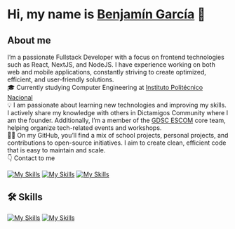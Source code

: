 # Hi, my name is [Benjamín García](https://portfolio-benjamn.vercel.app/) 👋
## About me
I’m a passionate Fullstack Developer with a focus on frontend technologies such as React, NextJS, and NodeJS. I have experience working on both web and mobile applications, constantly striving to create optimized, efficient, and user-friendly solutions.  
🎓  Currently studying Computer Engineering at [Instituto Politécnico Nacional](https://www.ipn.mx/)  
💡  I am passionate about learning new technologies and improving my skills. I actively share my knowledge with others in Dictamigos Community where I am the founder. Additionally, I’m a member of the [GDSC ESCOM](https://gdsc.community.dev/national-polytechnic-institute-of-mexico-escom/) core team, helping organize tech-related events and workshops.  
👨‍💻 On my GitHub, you’ll find a mix of school projects, personal projects, and contributions to open-source initiatives. I aim to create clean, efficient code that is easy to maintain and scale.       
👇  Contact to me

[![My Skills](https://skillicons.dev/icons?i=gmail)](mailto:benjamin.webdev3@gmail.com)
[![My Skills](https://skillicons.dev/icons?i=linkedin)](https://www.linkedin.com/in/benjamngarcia/)
[![My Skills](https://skillicons.dev/icons?i=instagram)](http://instagram.com/benjamngarcia/)


 ## 🛠️ Skills

[![My Skills](https://skillicons.dev/icons?i=js,ts,react,next,redux,nodejs,apollo,prisma,mysql,postgres,firebase,mongodb)](https://skillicons.dev)
[![My Skills](https://skillicons.dev/icons?i=git,github,figma,notion,postman,powershell,webflow,gcp,vercel,netlify,planetscale)](https://skillicons.dev)  
